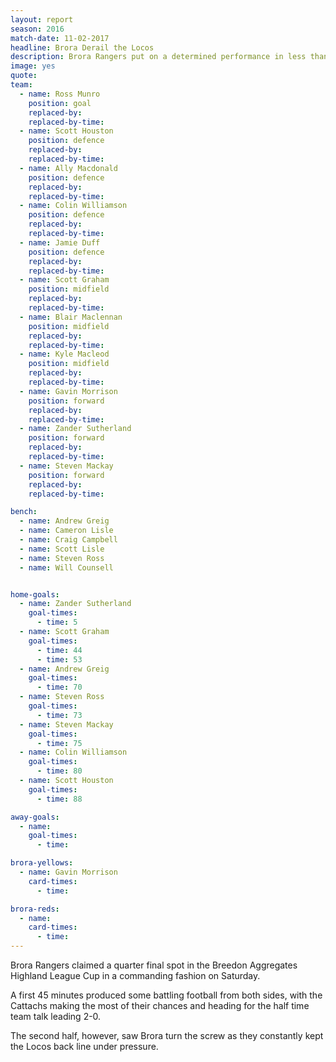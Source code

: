 ```yaml
---
layout: report
season: 2016
match-date: 11-02-2017
headline: Brora Derail the Locos
description: Brora Rangers put on a determined performance in less than ideal conditions to deny Buckie Thistle any points.
image: yes
quote:
team:
  - name: Ross Munro
    position: goal
    replaced-by:
    replaced-by-time:
  - name: Scott Houston
    position: defence
    replaced-by:
    replaced-by-time:
  - name: Ally Macdonald
    position: defence
    replaced-by:
    replaced-by-time:
  - name: Colin Williamson
    position: defence
    replaced-by:
    replaced-by-time:
  - name: Jamie Duff
    position: defence
    replaced-by:
    replaced-by-time:
  - name: Scott Graham
    position: midfield
    replaced-by:
    replaced-by-time:
  - name: Blair Maclennan
    position: midfield
    replaced-by:
    replaced-by-time:
  - name: Kyle Macleod
    position: midfield
    replaced-by:
    replaced-by-time:
  - name: Gavin Morrison
    position: forward
    replaced-by:
    replaced-by-time:
  - name: Zander Sutherland
    position: forward
    replaced-by:
    replaced-by-time:
  - name: Steven Mackay
    position: forward
    replaced-by:
    replaced-by-time:

bench:
  - name: Andrew Greig
  - name: Cameron Lisle
  - name: Craig Campbell
  - name: Scott Lisle
  - name: Steven Ross
  - name: Will Counsell


home-goals:
  - name: Zander Sutherland
    goal-times:
      - time: 5
  - name: Scott Graham
    goal-times:
      - time: 44
      - time: 53
  - name: Andrew Greig
    goal-times:
      - time: 70
  - name: Steven Ross
    goal-times:
      - time: 73
  - name: Steven Mackay
    goal-times:
      - time: 75
  - name: Colin Williamson
    goal-times:
      - time: 80
  - name: Scott Houston
    goal-times:
      - time: 88

away-goals:
  - name:
    goal-times:
      - time:

brora-yellows:
  - name: Gavin Morrison
    card-times:
      - time:

brora-reds:
  - name:
    card-times:
      - time:
---
```

Brora Rangers claimed a quarter final spot in the Breedon Aggregates Highland League Cup in a commanding fashion on Saturday.

A first 45 minutes produced some battling football from both sides, with the Cattachs making the most of their chances and heading for the half time team talk leading 2-0.

The second half, however, saw Brora turn the screw as they constantly kept the Locos back line under pressure. 
